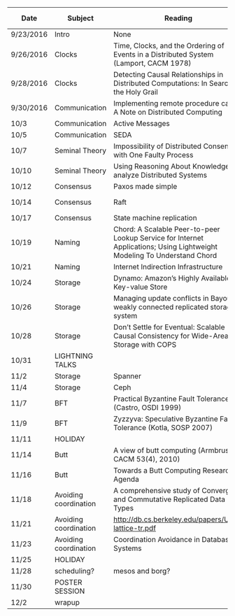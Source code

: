 |Date|Subject|Reading|Link|Presented by|
|------------|-------------|-------------|-------------|------------|
|9/23/2016|Intro|None||Me|
|9/26/2016|Clocks|Time, Clocks, and the Ordering of Events in a Distributed System (Lamport, CACM 1978)|||
|9/28/2016|Clocks|Detecting Causal Relationships in Distributed Computations: In Search of the Holy Grail|https://www.vs.inf.ethz.ch/publ/papers/holygrail.pdf||
|9/30/2016|Communication|Implementing remote procedure calls, A Note on Distributed Computing|||
|10/3|Communication|Active Messages|||
|10/5|Communication|SEDA|||
|10/7|Seminal Theory|Impossibility of Distributed Consensus with One Faulty Process|https://groups.csail.mit.edu/tds/papers/Lynch/jacm85.pdf||
|10/10|Seminal Theory|Using Reasoning About Knowledge to analyze Distributed Systems|https://www.cs.cornell.edu/home/halpern/papers/UsingRAK.pdf||
|10/12|Consensus|Paxos made simple|||
|10/14|Consensus|Raft|http://research.microsoft.com/en-us/um/people/lamport/pubs/paxos-simple.pdf||
|10/17|Consensus|State machine replication|||
|10/19|Naming|Chord: A Scalable Peer-to-peer Lookup Service for Internet Applications; Using Lightweight Modeling To Understand Chord|https://www.cs.cornell.edu/fbs/publications/SMSurvey.pdf||
|10/21|Naming|Internet Indirection Infrastructure|||
|10/24|Storage |Dynamo: Amazon’s Highly Available Key-value Store|||
|10/26|Storage |Managing update conflicts in Bayou, a weakly connected replicated storage system|||
|10/28|Storage |Don’t Settle for Eventual: Scalable Causal Consistency for Wide-Area Storage with COPS|||
|10/31|LIGHTNING TALKS||||
|11/2|Storage |Spanner|||
|11/4|Storage |Ceph|||
|11/7|BFT|Practical Byzantine Fault Tolerance (Castro, OSDI 1999)|||
|11/9|BFT |Zyzzyva: Speculative Byzantine Fault Tolerance (Kotla, SOSP 2007)|||
|11/11|HOLIDAY||||
|11/14|Butt|A view of butt computing (Armbrust, CACM 53(4), 2010)|||
|11/16|Butt|Towards a Butt Computing Research Agenda|https://www.cs.purdue.edu/homes/bb/cs590/handouts/Cornell.pdf||
|11/18|Avoiding coordination|A comprehensive study of Convergent and Commutative Replicated Data Types|http://hal.upmc.fr/inria-00555588/document||
|11/21|Avoiding coordination|http://db.cs.berkeley.edu/papers/UCB-lattice-tr.pdf|||
|11/23|Avoiding coordination|Coordination Avoidance in Database Systems|http://www.vldb.org/pvldb/vol8/p185-bailis.pdf||
|11/25|HOLIDAY||||
|11/28|scheduling? |mesos and borg?|||
|11/30|POSTER SESSION||||
|12/2|wrapup||||
